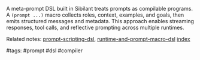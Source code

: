 A meta-prompt DSL built in Sibilant treats prompts as compilable programs. A `(prompt ...)` macro collects roles, context, examples, and goals, then emits structured messages and metadata. This approach enables streaming responses, tool calls, and reflective prompting across multiple runtimes.

Related notes: [prompt-scripting-dsl](prompt-scripting-dsl.md), [runtime-and-prompt-macro-dsl](runtime-and-prompt-macro-dsl.md) [index](../../unique/index.md)

#tags: #prompt #dsl #compiler
